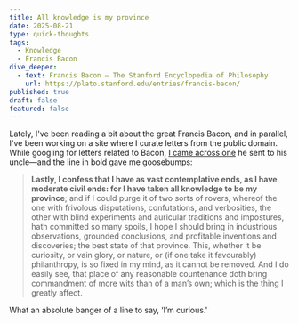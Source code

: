 ```yaml
---
title: All knowledge is my province
date: 2025-08-21
type: quick-thoughts
tags:
  - Knowledge
  - Francis Bacon
dive_deeper:
  - text: Francis Bacon — The Stanford Encyclopedia of Philosophy
    url: https://plato.stanford.edu/entries/francis-bacon/
published: true
draft: false
featured: false
---
```

Lately, I've been reading a bit about the great Francis Bacon, and in parallel, I've been working on a site where I curate letters from the public domain. While googling for letters related to Bacon, [I came across one](https://paperlanterns.ink/letter/bacon-burghley-1592/) he sent to his uncle—and the line in bold gave me goosebumps:

> **Lastly, I confess that I have as vast contemplative ends, as I have moderate civil ends: for I have taken all knowledge to be my province**; and if I could purge it of two sorts of rovers, whereof the one with frivolous disputations, confutations, and verbosities, the other with blind experiments and auricular traditions and impostures, hath committed so many spoils, I hope I should bring in industrious observations, grounded conclusions, and profitable inventions and discoveries; the best state of that province. This, whether it be curiosity, or vain glory, or nature, or (if one take it favourably) philanthropy, is so fixed in my mind, as it cannot be removed. And I do easily see, that place of any reasonable countenance doth bring commandment of more wits than of a man’s own; which is the thing I greatly affect.

What an absolute banger of a line to say, ‘I’m curious.'